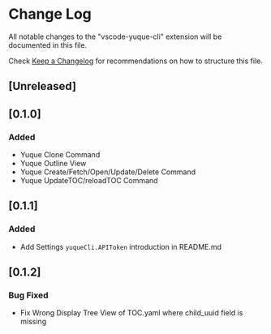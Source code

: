 # Change Log

All notable changes to the "vscode-yuque-cli" extension will be documented in this file.

Check [Keep a Changelog](http://keepachangelog.com/) for recommendations on how to structure this file.

## [Unreleased]

## [0.1.0]

### Added
- Yuque Clone Command
- Yuque Outline View
- Yuque Create/Fetch/Open/Update/Delete Command
- Yuque UpdateTOC/reloadTOC Command

## [0.1.1]

### Added
- Add Settings `yuqueCli.APIToken` introduction in README.md

## [0.1.2]

### Bug Fixed
- Fix Wrong Display Tree View of TOC.yaml where child_uuid field is missing